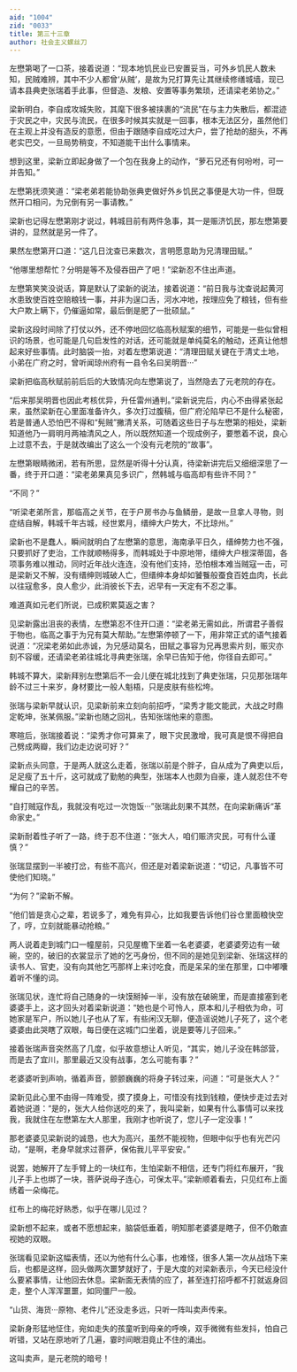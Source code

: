 ```yaml
---
aid: "1004"
zid: "0033"
title: 第三十三章
author: 社会主义螺丝刀
---
```


左懋第喝了一口茶，接着说道：“现本地饥民业已安置妥当，可外乡饥民人数未知，民贼难辨，其中不少人都曾‘从贼’，是故为兄打算先让其继续修缮城墙，现已请本县典吏张瑞着手此事，但督造、发粮、安置等事务繁琐，还请梁老弟协之。”

梁新明白，李自成攻城失败，其麾下很多被挟裹的“流民”在与主力失散后，都混迹于灾民之中，灾民与流民，在很多时候其实就是一回事，根本无法区分，虽然他们在主观上并没有造反的意愿，但由于跟随李自成吃过大户，尝了抢劫的甜头，不再老实巴交，一旦局势稍变，不知道能干出什么事情来。

想到这里，梁新立即起身做了一个包在我身上的动作，“萝石兄还有何吩咐，可一并告知。”

左懋第抚须笑道：“梁老弟若能协助张典吏做好外乡饥民之事便是大功一件，但既然开口相问，为兄倒有另一事请教。”

梁新也记得左懋第刚才说过，韩城目前有两件急事，其一是赈济饥民，那左懋第要讲的，显然就是另一件了。

果然左懋第开口道：“这几日沈查已来数次，言明愿意助为兄清理田赋。”

“他哪里想帮忙？分明是等不及侵吞田产了吧！”梁新忍不住出声道。

左懋第笑笑没说话，算是默认了梁新的说法，接着说道：“前日我与沈查说起黄河水患致使百姓空赔粮钱一事，并非为逞口舌，河水冲地，按理应免了粮钱，但有些大户欺上瞒下，仍催逼如常，最后倒是肥了一批硕鼠。”

梁新这段时间除了打仗以外，还不停地回忆临高秋赋案的细节，可能是一些似曾相识的场景，也可能是几句启发性的对话，还可能就是单纯莫名的触动，还真让他想起来好些事情。此时脑袋一抬，对着左懋第说道：“清理田赋关键在于清丈土地，小弟在广府之时，曾听闻琼州府有一县令名曰吴明晋···”

梁新把临高秋赋前前后后的大致情况向左懋第说了，当然隐去了元老院的存在。

“后来那吴明晋也因此考核优异，升任雷州通判。”梁新说完后，内心不由得紧张起来，虽然梁新在心里面准备许久，多次打过腹稿，但广府沦陷早已不是什么秘密，若是普通人恐怕巴不得和“髡贼”撇清关系，可随着这些日子与左懋第的相处，梁新知道他乃一肩明月两袖清风之人，所以既然知道一个现成例子，要憋着不说，良心上过意不去，于是就改编出了这么一个没有元老院的“故事”。

左懋第眼睛微闭，若有所思，显然是听得十分认真，待梁新讲完后又细细深思了一番，终于开口道：“梁老弟果真见多识广，然韩城与临高却有些许不同？”

“不同？”

“听梁老弟所言，那临高之关节，在于户房书办与鱼鳞册，是故一旦拿人寻物，则症结自解，韩城千年古城，经世累月，缙绅大户势大，不比琼州。”

梁新也不是蠢人，瞬间就明白了左懋第的意思，海南承平日久，缙绅势力也不强，只要抓好了吏治，工作就顺畅得多，而韩城处于中原地带，缙绅大户根深蒂固，各项事务难以推动，同时近年战火连连，没有他们支持，恐怕根本难当贼寇一击，可是梁新又不解，没有缙绅则城破人亡，但缙绅本身却如饕餮般蚕食百姓血肉，长此以往寇愈多，良人愈少，此消彼长下去，迟早有一天定有不忍之事。

难道真如元老们所说，已成积累莫返之害？

见梁新露出沮丧的表情，左懋第忍不住开口道：“梁老弟无需如此，所谓君子善假于物也，临高之事于为兄有莫大帮助。”左懋第停顿了一下，用非常正式的语气接着说道：“况梁老弟如此赤诚，为兄感动莫名，田赋之事容为兄再思索片刻，赈灾亦刻不容缓，还请梁老弟往城北寻典吏张瑞，余早已告知于他，你径自去即可。”

韩城不算大，梁新拜别左懋第后不一会儿便在城北找到了典吏张瑞，只见那张瑞年龄不过三十来岁，身材要比一般人魁梧，只是皮肤有些松垮。

张瑞与梁新早就认识，见梁新前来立刻向前招呼，“梁秀才能文能武，大战之时鼎定乾坤，张某佩服。”梁新也随之回礼，告知张瑞他来的意图。

寒暄后，张瑞接着说：“梁秀才你可算来了，眼下灾民激增，我可真是恨不得把自己劈成两瓣，我们边走边说可好？”

梁新点头同意，于是两人就这么走着，张瑞以前是个胖子，自从成为了典吏以后，足足瘦了五十斤，这可就成了勤勉的典型，张瑞本人也颇为自豪，逢人就忍住不夸耀自己的辛苦。

“自打贼寇作乱，我就没有吃过一次饱饭···”张瑞此刻果不其然，在向梁新痛诉“革命家史。”

梁新耐着性子听了一路，终于忍不住道：“张大人，咱们赈济灾民，可有什么谨慎？”

张瑞显摆到一半被打岔，有些不高兴，但还是对着梁新说道：“切记，凡事皆不可使他们知晓。”

“为何？”梁新不解。

“他们皆是贪心之辈，若说多了，难免有异心，比如我要告诉他们谷仓里面粮快空了，哼，立刻就能暴动抢粮。”

两人说着走到城门口一幢屋前，只见屋檐下坐着一名老婆婆，老婆婆旁边有一破碗，空的，破旧的衣裳显示了她的乞丐身份，但不同的是她见到梁新、张瑞这样的读书人、官吏，没有向其他乞丐那样上来讨吃食，而是呆呆的坐在那里，口中嘟囔着听不懂的词。

张瑞见状，连忙将自己随身的一块馍掰掉一半，没有放在破碗里，而是直接塞到老婆婆手上，这才回头对着梁新说道：“她也是个可怜人，原本和儿子相依为命，可她家是军户，所以她儿子也从了军，有些闲汉无聊，便造谣说她儿子死了，这个老婆婆由此哭瞎了双眼，每日便在这城门口坐着，说是要等儿子回来。”

接着张瑞声音突然高了几度，似乎故意想让人听见，“其实，她儿子没在韩郃营，而是去了宜川，那里最近又没有战事，怎么可能有事？”

老婆婆听到声响，循着声音，颤颤巍巍的将身子转过来，问道：“可是张大人？”

梁新见此心里不由得一阵难受，摸了摸身上，可惜没有找到钱粮，便快步走过去对着她说道：“是的，张大人给你送吃的来了，我叫梁新，如果有什么事情可以来找我，我就住在左懋第左大人那里，我刚才也听说了，您儿子一定没事！”

那老婆婆见梁新说的诚恳，也大为高兴，虽然不能视物，但眼中似乎也有光芒闪动，“是啊，老身早就求过菩萨，保佑我儿平平安安。”

说罢，她解开了左手臂上的一块红布，生怕梁新不相信，还专门将红布展开，“我儿子手上也绑了一块，菩萨说母子连心，可保太平。”梁新顺着看去，只见红布上面绣着一朵梅花。

红布上的梅花好熟悉，似乎在哪儿见过？

梁新想不起来，或者不愿想起来，脑袋低垂着，明知那老婆婆是瞎子，但不仍敢直视她的双眼。

张瑞看见梁新这幅表情，还以为他有什么心事，也难怪，很多人第一次从战场下来后，也都是这样，回头做两次噩梦就好了，于是大度的对梁新表示，今天已经没什么要紧事情，让他回去休息。梁新面无表情的应了，甚至连打招呼都不打就返身回走，整个人浑浑噩噩，如同僵尸一般。

“山货、海货···原物、老件儿”还没走多远，只听一阵叫卖声传来。

梁新身形猛地怔住，宛如走失的孩童听到母亲的呼唤，双手微微有些发抖，怕自己听错，又站在原地听了几遍，霎时间眼泪竟止不住的涌出。

这叫卖声，是元老院的暗号！
